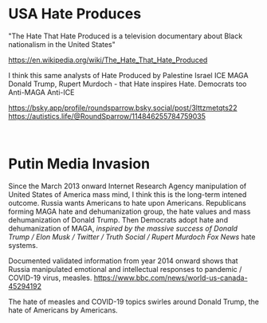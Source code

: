 # USA Hate Produces

"The Hate That Hate Produced is a television documentary about Black nationalism in the United States"

https://en.wikipedia.org/wiki/The_Hate_That_Hate_Produced

I think this same analysts of Hate Produced by Palestine Israel ICE MAGA Donald Trump, Rupert Murdoch - that Hate inspires Hate. Democrats too Anti-MAGA Anti-ICE 

https://bsky.app/profile/roundsparrow.bsky.social/post/3lttzmetqts22   
https://autistics.life/@RoundSparrow/114846255784759035 

&nbsp;

# Putin Media Invasion

Since the March 2013 onward Internet Research Agency manipulation of United States of America mass mind, I think this is the long-term intened outcome. Russia wants Americans to hate upon Americans. Republicans forming MAGA hate and dehumanization group, the hate values and mass dehumanization of Donald Trump. Then Democrats adopt hate and dehumanization of MAGA, *inspired by the massive success of Donald Trump / Elon Musk / Twitter / Truth Social / Rupert Murdoch Fox News* hate systems.

Documented validated information from year 2014 onward shows that Russia manipulated emotional and intellectual responses to pandemic / COVID-19 virus, measles. https://www.bbc.com/news/world-us-canada-45294192

The hate of measles and COVID-19 topics swirles around Donald Trump, the hate of Americans by Americans.

